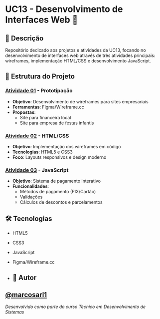 # UC13 - Desenvolvimento de Interfaces Web 🚀

## 📖 Descrição
Repositório dedicado aos projetos e atividades da UC13, focando no desenvolvimento de interfaces web através de três atividades principais: wireframes, implementação HTML/CSS e desenvolvimento JavaScript.

## 📂 Estrutura do Projeto

### [Atividade 01](./Atividade01) - Prototipação
- **Objetivo**: Desenvolvimento de wireframes para sites empresariais
- **Ferramentas**: Figma/Wireframe.cc
- **Propostas**:
  - Site para financeira local
  - Site para empresa de festas infantis

### [Atividade 02](./Atividade02) - HTML/CSS
- **Objetivo**: Implementação dos wireframes em código
- **Tecnologias**: HTML5 e CSS3
- **Foco**: Layouts responsivos e design moderno

### [Atividade 03](./Atividade03) - JavaScript
- **Objetivo**: Sistema de pagamento interativo
- **Funcionalidades**:
  - Métodos de pagamento (PIX/Cartão)
  - Validações
  - Cálculos de descontos e parcelamentos

## 🛠️ Tecnologias
- HTML5
- CSS3
- JavaScript
- Figma/Wireframe.cc

- ## 👤 Autor
[@marcosarl1](https://github.com/marcosarl1)
---
*Desenvolvido como parte do curso Técnico em Desenvolvimento de Sistemas*
